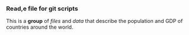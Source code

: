 ### Read,e file for git scripts

This is a **group** of *files* and *data* that describe the population and 
GDP of countries around the world.
